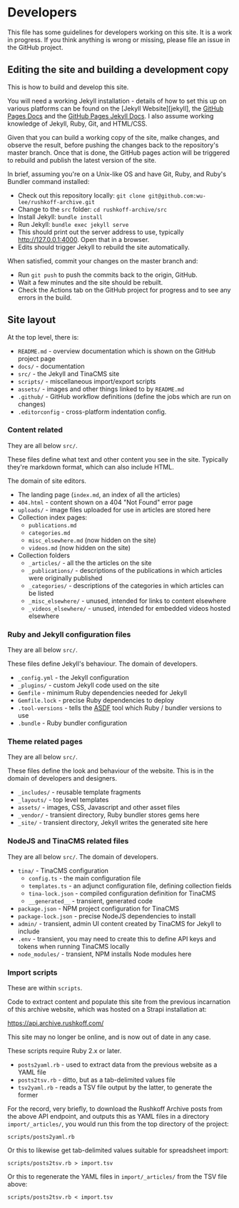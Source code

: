 # Developers

This file has some guidelines for developers working on this site. It is a work in progress. If you think anything is wrong or missing, please file an issue in the GitHub project.

## Editing the site and building a development copy

This is how to build and develop this site.

You will need a working Jekyll installation - details of how to set this up on various platforms can be found on the [Jekyll Website][jekyll], the [GitHub Pages Docs][github-pages] and the [GitHub Pages Jekyll Docs][jekyll-github]. I also assume working knowledge of Jekyll, Ruby, Git, and HTML/CSS.

Given that you can build a working copy of the site, malke changes, and observe the result, before pushing the changes back to the repository's master branch. Once that is done, the GitHub pages action will be triggered to rebuild and publish the latest version of the site.

In brief, assuming you're on a Unix-like OS and have Git, Ruby, and Ruby's Bundler command installed:

- Check out this repository locally: `git clone git@github.com:wu-lee/rushkoff-archive.git`
- Change to the `src` folder: `cd rushkoff-archive/src`
- Install Jekyll: `bundle install`
- Run Jekyll: `bundle exec jekyll serve`
- This should print out the server address to use, typically http://127.0.0.1:4000. Open that in a browser.
- Edits should trigger Jekyll to rebuild the site automatically.

When satisfied, commit your changes on the master branch and:

- Run `git push` to push the commits back to the origin, GitHub.
- Wait a few minutes and the site should be rebuilt.
- Check the Actions tab on the GitHub project for progress and to see any errors in the build.

## Site layout

At the top level, there is:

- `README.md` - overview documentation which is shown on the GitHub project page
- `docs/` - documentation
- `src/` - the Jekyll and TinaCMS site
- `scripts/` - miscellaneous import/export scripts
- `assets/` - images and other things linked to by `README.md`
- `.github/` - GitHub workflow definitions (define the jobs which are run on changes)
- `.editorconfig` - cross-platform indentation config.

### Content related

They are all below `src/`.

These files define what text and other content you see in the
site. Typically they're markdown format, which can also include HTML.

The domain of site editors.

- The landing page (`index.md`, an index of all the articles)
- `404.html` - content shown on a 404 "Not Found" error page
- `uploads/` - image files uploaded for use in articles are stored here
- Collection index pages:
  - `publications.md`
  - `categories.md`
  - `misc_elsewhere.md` (now hidden on the site)
  - `videos.md` (now hidden on the site)
- Collection folders
  - `_articles/` - all the the articles on the site
  - `_publications/` - descriptions of the publications in which articles were originally published
  - `_categories/` - descriptions of the categories in which articles can be listed
  - `_misc_elsewhere/` - unused, intended for links to content elsewhere
  - `_videos_elsewhere/` - unused, intended for embedded videos hosted elsewhere

### Ruby and Jekyll configuration files

They are all below `src/`.

These files define Jekyll's behaviour. The domain of developers.

- `_config.yml` - the Jekyll configuration
- `_plugins/` - custom Jekyll code used on the site
- `Gemfile` - minimum Ruby dependencies needed for Jekyll
- `Gemfile.lock` - precise Ruby dependencies to deploy
- `.tool-versions` - tells the [ASDF] tool which Ruby / bundler versions to use
- `.bundle` - Ruby bundler configuration

### Theme related pages

They are all below `src/`.

These files define the look and behaviour of the website. This is in
the domain of developers and designers.

- `_includes/` - reusable template fragments 
- `_layouts/` - top level templates
- `assets/` - images, CSS, Javascript and other asset files 
- `_vendor/` - transient directory, Ruby bundler stores gems here
- `_site/` - transient directory, Jekyll writes the generated site here

### NodeJS and TinaCMS related files

They are all below `src/`. The domain of developers.

- `tina/` - TinaCMS configuration
  - `config.ts` - the main configuration file
  - `templates.ts` - an adjunct configuration file, defining collection fields
  - `tina-lock.json` - compiled configuration definition for TinaCMS
  - `__generated__` - transient, generated code
- `package.json` - NPM project configuration for TinaCMS
- `package-lock.json` - precise NodeJS dependencies to install
- `admin/` - transient, admin UI content created by TinaCMS for Jekyll to include
- `.env` - transient, you may need to create this to define API keys and tokens 
  when running TinaCMS locally
- `node_modules/` - transient, NPM installs Node modules here

### Import scripts

These are within `scripts`. 

Code to extract content and populate this site from the previous
incarnation of this archive website, which was hosted on a Strapi
installation at:

https://api.archive.rushkoff.com/

This site may no longer be online, and is now out of date in any case. 

These scripts require Ruby 2.x or later.

- `posts2yaml.rb` - used to extract data from the previous website as a YAML file
- `posts2tsv.rb` - ditto, but as a tab-delimited values file
- `tsv2yaml.rb` - reads a TSV file output by the latter, to generate the former

For the record, very briefly, to download the Rushkoff Archive posts
from the above API endpoint, and outputs this as YAML files in a
directory `import/_articles/`, you would run this from the top
directory of the project:

    scripts/posts2yaml.rb
	
Or this to likewise get tab-delimited values suitable for spreadsheet
import:

    scripts/posts2tsv.rb > import.tsv

Or this to regenerate the YAML files in `import/_articles/` from the
TSV file above:

    scripts/posts2tsv.rb < import.tsv

[github-pages]: https://pages.github.com/
[jekyll-github]: https://docs.github.com/en/pages/setting-up-a-github-pages-site-with-jekyll/testing-your-github-pages-site-locally-with-jekyll
[actions]: https://github.com/rushkoff/rushkoff-archive/actions
[issues]: https://github.com/rushkoff/rushkoff-archive/issues
[ASDF]: https://asdf-vm.com/https://asdf-vm.com/
